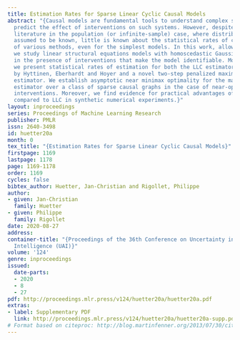 ```yaml
---
title: Estimation Rates for Sparse Linear Cyclic Causal Models
abstract: "{Causal models are fundamental tools to understand complex systems and
  predict the effect of interventions on such systems. However, despite an extensive
  literature in the population (or infinite-sample) case, where distributions are
  assumed to be known, little is known about the statistical rates of convergence
  of various methods, even for the simplest models. In this work, allowing for cycles,
  we study linear structural equations models with homoscedastic Gaussian noise and
  in the presence of interventions that make the model identifiable. More specifically,
  we present statistical rates of estimation for both the LLC estimator introduced
  by Hyttinen, Eberhardt and Hoyer and a novel two-step penalized maximum likelihood
  estimator. We establish asymptotic near minimax optimality for the maximum likelihood
  estimator over a class of sparse causal graphs in the case of near-optimally chosen
  interventions. Moreover, we find evidence for practical advantages of this estimator
  compared to LLC in synthetic numerical experiments.}"
layout: inproceedings
series: Proceedings of Machine Learning Research
publisher: PMLR
issn: 2640-3498
id: huetter20a
month: 0
tex_title: "{Estimation Rates for Sparse Linear Cyclic Causal Models}"
firstpage: 1169
lastpage: 1178
page: 1169-1178
order: 1169
cycles: false
bibtex_author: Huetter, Jan-Christian and Rigollet, Philippe
author:
- given: Jan-Christian
  family: Huetter
- given: Philippe
  family: Rigollet
date: 2020-08-27
address: 
container-title: "{Proceedings of the 36th Conference on Uncertainty in Artificial
  Intelligence (UAI)}"
volume: '124'
genre: inproceedings
issued:
  date-parts:
  - 2020
  - 8
  - 27
pdf: http://proceedings.mlr.press/v124/huetter20a/huetter20a.pdf
extras:
- label: Supplementary PDF
  link: http://proceedings.mlr.press/v124/huetter20a/huetter20a-supp.pdf
# Format based on citeproc: http://blog.martinfenner.org/2013/07/30/citeproc-yaml-for-bibliographies/
---
```

